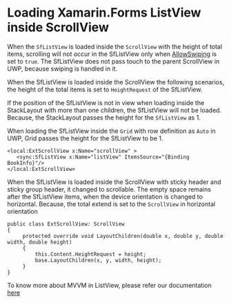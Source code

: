 # Loading Xamarin.Forms ListView inside ScrollView

When the `SfListView` is loaded inside the `ScrollView` with the height of total items, scrolling will not occur in the SfListView only when [AllowSwiping](https://help.syncfusion.com/cr/cref_files/xamarin/Syncfusion.SfListView.XForms~Syncfusion.ListView.XForms.SfListView~AllowSwiping.html) is set to `true`. The SfListView does not pass touch to the parent ScrollView in UWP, because swiping is handled in it.

When the SfListView is loaded inside the ScrollView the following scenarios, the height of the total items is set to `HeightRequest` of the SfListView.

If the position of the SfListView is not in view when loading inside the StackLayout with more than one children, the SfListView will not be loaded. Because, the StackLayout passes the height for the `SfListView` as 1.

When loading the SfListView inside the `Grid` with row definition as `Auto` in UWP, Grid passes the height for the SfListView to be 1.

```
<local:ExtScrollView x:Name="scrollView" >
   <sync:SfListView x:Name="listView" ItemsSource="{Binding BookInfo}"/>
</local:ExtScrollView>
```
When the SfListView is loaded inside the ScrollView with sticky header and sticky group header, it changed to scrollable. The empty space remains after the SfListView items, when the device orientation is changed to horizontal. Because, the total extend is set to the `ScrollView` in horizontal orientation

```
public class ExtScrollView: ScrollView
{    
     protected override void LayoutChildren(double x, double y, double width, double height)
     {
         this.Content.HeightRequest = height;
         base.LayoutChildren(x, y, width, height);
     }
}
```

To know more about MVVM in ListView, please refer our documentation [here](https://help.syncfusion.com/xamarin/sflistview/mvvm)

